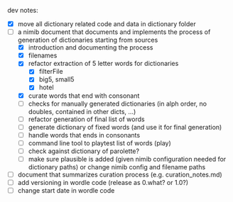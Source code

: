 dev notes:

- [x] move all dictionary related code and data in dictionary folder
- [ ] a nimib document that documents and implements the process of generation of dictionaries starting from sources
  - [x] introduction and documenting the process
  - [x] filenames
  - [x] refactor extraction of 5 letter words for dictionaries
    - [x] filterFile
    - [x] big5, small5
    - [x] hotel
  - [x] curate words that end with consonant
  - [ ] checks for manually generated dictionaries (in alph order, no doubles, contained in other dicts, ...)
  - [ ] refactor generation of final list of words
  - [ ] generate dictionary of fixed words (and use it for final generation)
  - [ ] handle words that ends in consonants
  - [ ] command line tool to playtest list of words (play)
  - [ ] check against dictionary of parolette?
  - [ ] make sure plausible is added (given nimib configuration needed for dictionary paths) or change nimib config and filename paths
- [ ] document that summarizes curation process (e.g. curation_notes.md)
- [ ] add versioning in wordle code (release as 0.what? or 1.0?)
- [ ] change start date in wordle code